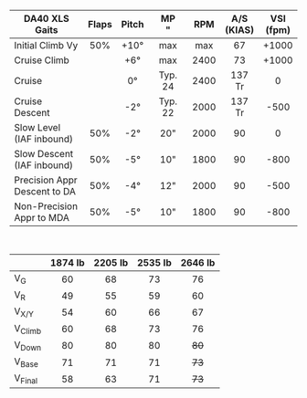 <br>

| DA40 XLS Gaits                   | Flaps | Pitch | MP<br/>" | RPM  | A/S<br/>(KIAS) | VSI<br/>(fpm) |
| -------------------------------- |:-----:|:-----:|:--------:|:----:|:--------------:|:-------------:|
| Initial Climb Vy                 |  50%  | +10°  |   max    | max  |       67       |     +1000     |
| Cruise Climb                     |       |  +6°  |   max    | 2400 |       73       |     +1000     |
| Cruise                           |       |  0°   | Typ. 24  | 2400 |     137 Tr     |       0       |
| Cruise Descent                   |       |  -2°  | Typ. 22  | 2000 |     137 Tr     |     -500      |
| Slow Level<br/>(IAF inbound)     |  50%  |  -2°  |   20"    | 2000 |       90       |       0       |
| Slow Descent<br/>(IAF inbound)   |  50%  |  -5°  |   10"    | 1800 |       90       |     -800      |
| Precision Appr<br/>Descent to DA |  50%  |  -4°  |   12"    | 2000 |       90       |     -500      |
| Non-Precision<br/>Appr to MDA    |  50%  |  -5°  |   10"    | 1800 |       90       |     -800      |

<br>

<center>

|                   | 1874 lb | 2205 lb | 2535 lb | 2646 lb |
| ----------------- |:-------:|:-------:|:-------:|:-------:|
| V<sub>G</sub>     |   60    |   68    |   73    |   76    |
| V<sub>R</sub>     |   49    |   55    |   59    |   60    |
| V<sub>X/Y</sub>   |   54    |   60    |   66    |   67    |
| V<sub>Climb</sub> |   60    |   68    |   73    |   76    |
| V<sub>Down</sub>  |   80    |   80    |   80    | ~~80~~  |
| V<sub>Base</sub>  |   71    |   71    |   71    | ~~73~~  |
| V<sub>Final</sub> |   58    |   63    |   71    | ~~73~~  |

</center>